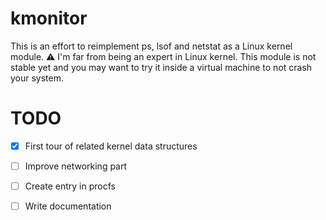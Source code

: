 # kmonitor

This is an effort to reimplement ps, lsof and netstat as a Linux kernel module.
:warning: I'm far from being an expert in Linux kernel. This module is not stable yet and you may want to try it inside a virtual machine to not crash your system. 

# TODO 

- [x] First tour of related kernel data structures
- [ ] Improve networking part
- [ ] Create entry in procfs
- [ ] Write documentation 


